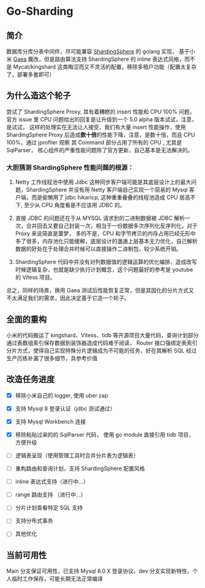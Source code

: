 # Go-Sharding


## 简介
数据库分库分表中间件，尽可能兼容 [ShardingSphere](https://github.com/apache/shardingsphere) 的 golang 实现，
基于小米 [Gaea](https://github.com/XiaoMi/Gaea) 魔改，但是路由算法支持 ShardingSphere 的 inline 表达式风格，而不是 Mycat/kingshard 这类晦涩而又不灵活的配置，移除多租户功能（配置太复杂了，部署多套即可）

## 为什么造这个轮子

尝试了 ShardingSphere Proxy, 其有着糟糕的 insert 性能和 CPU 100% 问题，官方 issue 里 CPU 问题给出的回复是让升级到一个 5.0 alpha 版本试试，注意，是试试，
这样的处理实在无法让人接受，我们有大量 insert 性能操作，使用 ShardingSphere Proxy 后造成**数十倍**的性能下降，注意，是数十倍，而且 CPU 100%，通过 jprofiler 观察
其 Command 部分占用了所有的 CPU , 尤其是 SqlParser， 核心组件的严重性能问题除了官方更新，自己基本是无法解决的。

### 大胆猜测 ShardingSphere 性能问题的根源：

1. Netty 工作线程池中使用 Jdbc 这种同步客户端可能是其底层设计上的最大问题，ShardingSphere 并没有用 Netty 客户端自己实现一个简易的 Mysql 客户端，而是偷懒用了 jdbc hikaricp,
   这种重重叠叠的线程池造成 CPU 居高不下, 至少从 CPU 角度看是不应该用 JDBC 的。

2. 直接 JDBC 的问题还在于从 MYSQL 请求到的二进制数据被 JDBC 解析一次，合并回去又要自己封装一次，相当于一份数据多次序列化反序列化，对于 Proxy 来说简直是噩梦，
   多的不是，CPU 和字节拷贝的内存占用已经无形中多了很多，内存池化只能缓解，底层设计的邋遢上层基本无力优化，自己解析数据的好处在于处理合并时候可以直接操作二进制包，较少系统开销。

3.  ShardingSphere 代码中并没有对列数据值的逻辑运算的优化编排，造成改写时候逻辑复杂，也就是缺少执行计划概念，这个问题最好的参考是 youtube 的 Vitess 项目。


总之，同样的场景，换用 Gaea 测试后性能恢复正常，但是其固化的分片方式又不太满足我们的需求，因此决定基于它造一个轮子。

## 全面的重构

小米的代码搬运了 kingshard、Vitess、tidb 等开源项目大量代码，查询计划部分通过表数组索引保存数据到装饰器造成代码难于阅读，
Router 接口强绑定表索引分片方式，使得自己实现特殊分片逻辑成为不可能的任务，好在其解析 SQL 经过生产历练补漏了很多细节，具参考价值

## 改造任务进度

- [x] 移除小米自己的 logger, 使用 uber zap
- [x] 支持 Mysql 8 登录认证（jdbc 测试通过）
- [x] 支持 Mysql Workbench 连接
- [x] 移除粘贴过来的的 SqlParser 代码， 使用 go module 直接引用 tidb 项目，方便升级
- [ ] 逻辑表呈现（使用管理工具时合并分片表为逻辑表）
- [ ] 重构路由和查询计划，支持 ShardingSphere 配置风格
- [ ] inline 表达式支持（进行中...）
- [ ] range 路由支持 （进行中...）
- [ ] 分片计划查看特定 SQL 支持
- [ ] 支持分布式事务
- [ ] 其他优化


## 当前可用性

Main 分支保证可用性，已支持 Mysql 8.0.X 登录协议，dev 分支实现新特性，个人临时工作保存，可能长期无法正常编译
